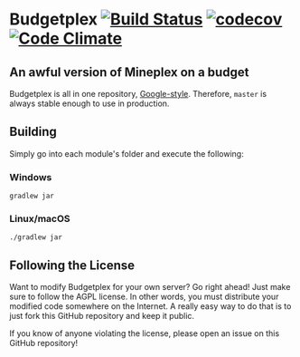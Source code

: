 # Budgetplex [![Build Status](https://travis-ci.org/zebMcCorkle/budgetplex.svg?branch=master)](https://travis-ci.org/zebMcCorkle/budgetplex) [![codecov](https://codecov.io/gh/zebMcCorkle/budgetplex/branch/master/graph/badge.svg?token=lduo3AoXLM)](https://codecov.io/gh/zebMcCorkle/budgetplex) [![Code Climate](https://codeclimate.com/github/zebMcCorkle/budgetplex/badges/gpa.svg)](https://codeclimate.com/github/zebMcCorkle/budgetplex)
## An awful version of Mineplex on a budget

Budgetplex is all in one repository, [Google-style](https://medium.freecodecamp.com/how-google-builds-a-web-framework-5eeddd691dea).
Therefore, `master` is always stable enough to use in production.

## Building

Simply go into each module's folder and execute the following:

### Windows

    gradlew jar

### Linux/macOS

    ./gradlew jar

## Following the License

Want to modify Budgetplex for your own server? Go right ahead! Just make sure to
follow the AGPL license. In other words, you must distribute your modified code
somewhere on the Internet. A really easy way to do that is to just fork this
GitHub repository and keep it public.

If you know of anyone violating the license, please open an issue on this GitHub
repository!
